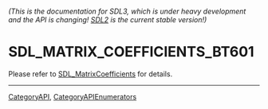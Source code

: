 ###### (This is the documentation for SDL3, which is under heavy development and the API is changing! [SDL2](https://wiki.libsdl.org/SDL2/) is the current stable version!)
# SDL_MATRIX_COEFFICIENTS_BT601

Please refer to [SDL_MatrixCoefficients](SDL_MatrixCoefficients) for details.

----
[CategoryAPI](CategoryAPI), [CategoryAPIEnumerators](CategoryAPIEnumerators)

